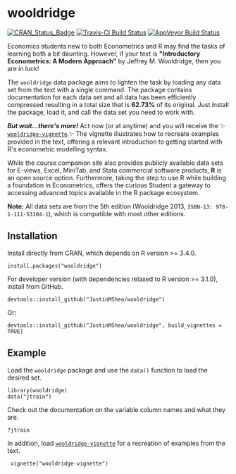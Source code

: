 # wooldridge 

[![CRAN\_Status\_Badge](http://www.r-pkg.org/badges/version/wooldridge)](https://cran.r-project.org/package=wooldridge) [![Travis-CI Build Status](https://travis-ci.org/JustinMShea/wooldridge.svg?branch=master)](https://travis-ci.org/JustinMShea/wooldridge) [![AppVeyor Build Status](https://ci.appveyor.com/api/projects/status/github/JustinMShea/wooldRidge?branch=master&svg=true)](https://ci.appveyor.com/project/JustinMShea/wooldRidge)


Economics students new to both Econometrics and R may find the tasks of learning both a bit daunting. However, if your text is **"Introductory Econometrics: A Modern Approach"** by Jeffrey M. Wooldridge, then you are in luck! 

The `wooldridge` data package aims to lighten the task by loading any data set from the text with a single command. The package contains documentation for each data set and all data has been efficiently compressed resulting in a total size that is **62.73%** of its original. Just install the package, load it, and call the data set you need to work with.

_**But wait...there's more!**_ Act now (or at anytime) and you will receive the :sparkles:  [`wooldridge-vignette`](https://github.com/JustinMShea/wooldridge/tree/master/vignettes/wooldridge-vignette.pdf).:sparkles: The vignette illustrates how to recreate examples provided in the text, offering a relevant introduction to getting started with R's econometric modelling syntax.

While the course companion site also provides publicly available data sets for E-views, Excel, MiniTab, and Stata commercial software products, **R** is an open source option. Furthermore, taking the step to use R while building a foundation in Econometrics, offers the curious Student a gateway to accessing advanced topics available in the R package ecosystem.

**Note:** All data sets are from the 5th edition (Wooldridge 2013, `ISBN-13: 978-1-111-53104-1`), which is compatible with most other editions.


## Installation

Install directly from CRAN, which depends on R version >= 3.4.0.

```{r}
install.packages("wooldridge")
```

For developer version (with dependencies relaxed to R version >= 3.1.0),
install from GitHub.

```{r}
devtools::install_github("JustinMShea/wooldridge")
```

Or:

```{r}
devtools::install_github("JustinMShea/wooldridge", build_vignettes = TRUE)
```


## Example

Load the `wooldridge` package and use the `data()` function to load the desired set.
```{r}
library(wooldridge)
data("jtrain")
```

Check out the documentation on the variable column names and what they are.
```{r}
?jtrain
```

In addition, load [`wooldridge-vignette`](https://github.com/JustinMShea/wooldridge/tree/master/vignettes/wooldridge-vignette.pdf) for a recreation of examples from the text.

```{r}
 vignette("wooldridge-vignette")
```


